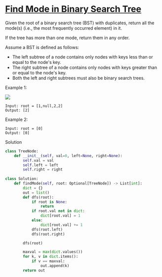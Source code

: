 # [Find Mode in Binary Search Tree](https://leetcode.com/problems/find-mode-in-binary-search-tree/description/)

Given the root of a binary search tree (BST) with duplicates, return all the mode(s) (i.e., the most frequently occurred element) in it.

If the tree has more than one mode, return them in any order.

Assume a BST is defined as follows:

- The left subtree of a node contains only nodes with keys less than or equal to the node's key.
- The right subtree of a node contains only nodes with keys greater than or equal to the node's key.
- Both the left and right subtrees must also be binary search trees.

Example 1:

![](https://assets.leetcode.com/uploads/2021/03/11/mode-tree.jpg)

```
Input: root = [1,null,2,2]
Output: [2]
```
Example 2:
```
Input: root = [0]
Output: [0]
```
Solution
```python
class TreeNode:
    def __init__(self, val=0, left=None, right=None):
        self.val = val
        self.left = left
        self.right = right
        
class Solution:
    def findMode(self, root: Optional[TreeNode]) -> List[int]:
        dict = {}
        out = list()
        def dfs(root):
            if root is None:
                return
            if root.val not in dict:
                dict[root.val] = 1
            else:
                dict[root.val] += 1
            dfs(root.left)
            dfs(root.right)

        dfs(root)

        maxval = max(dict.values())
        for k, v in dict.items():
            if v == maxval:
                out.append(k)
        return out
```